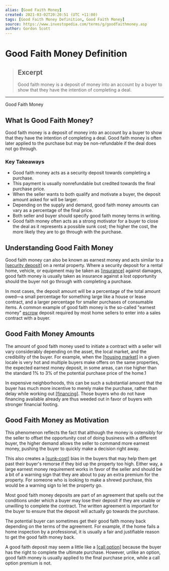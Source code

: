 ```yaml
---
alias: [Good Faith Money]
created: 2021-03-02T20:20:51 (UTC +11:00)
tags: [Good Faith Money Definition, Good Faith Money]
source: https://www.investopedia.com/terms/g/goodfaithmoney.asp
author: Gordon Scott
---
```


# Good Faith Money Definition

> ## Excerpt
> Good faith money is a deposit of money into an account by a buyer to show that they have the intention of completing a deal.

---

Good Faith Money
## What Is Good Faith Money?

Good faith money is a deposit of money into an account by a buyer to show that they have the intention of completing a deal. Good faith money is often later applied to the purchase but may be non-refundable if the deal does not go through.

### Key Takeaways

-   Good faith money acts as a security deposit towards completing a purchase.
-   This payment is usually nonrefundable but credited towards the final purchase price.
-   When the seller wants to both qualify and motivate a buyer, the deposit amount asked for will be larger.
-   Depending on the supply and demand, good faith money amounts can vary as a percentage of the final price.
-   Both seller and buyer should specify good faith money terms in writing.
-   Good faith money often acts as a strong motivator for a buyer to close the deal as it represents a possible sunk cost; the higher the cost, the more likely they are to go through with the purchase.

## Understanding Good Faith Money

Good faith money can also be known as earnest money and acts similar to a [[security deposit]](https://www.investopedia.com/terms/s/security-deposit.asp) on a rental property. Where a security deposit for a rental home, vehicle, or equipment may be taken as [[insurance]](https://www.investopedia.com/terms/i/insurance.asp) against damages, good faith money is usually taken as insurance against a lost opportunity should the buyer not go through with completing a purchase.

In most cases, the deposit amount will be a percentage of the total amount owed—a small percentage for something large like a house or lease contract, and a larger percentage for smaller purchases of consumable items. A common example of good faith money is the so-called "earnest money" [escrow](https://www.investopedia.com/terms/e/escrow.asp) deposit required by most home sellers to enter into a sales contract with a buyer.

## Good Faith Money Amounts

The amount of good faith money used to initiate a contract with a seller will vary considerably depending on the asset, the local market, and the credibility of the buyer. For example, when the [[housing market]](https://www.investopedia.com/ask/answers/040215/how-does-law-supply-and-demand-affect-housing-market.asp) in a given locale is very hot and multiple buyers make offers on the same properties, the expected earnest money deposit, in some areas, can rise higher than the standard 1% to 3% of the potential purchase price of the home.1

In expensive neighborhoods, this can be such a substantial amount that the buyer has much more incentive to merely make the purchase, rather than delay while working out [[financing]](https://www.investopedia.com/terms/m/mortgage.asp). Those buyers who do not have financing available already are thus weeded out in favor of buyers with stronger financial footing.

## Good Faith Money as Motivation

This phenomenon reflects the fact that although the money is ostensibly for the seller to offset the opportunity cost of doing business with a different buyer, the higher demand allows the seller to command more earnest money, pushing the buyer to quickly make a decision right away.

This also creates a [[sunk-cost]](https://www.investopedia.com/terms/s/sunkcost.asp) bias in the buyers that may help them get past their buyer's remorse if they bid up the property too high. Either way, a large earnest money requirement works in favor of the seller and should be a bit of a warning sign that they are about to pay an extra premium for the property. For someone who is looking to make a shrewd purchase, this would be a warning sign to let the property go.

Most good faith money deposits are part of an agreement that spells out the conditions under which a buyer may lose their deposit if they are unable or unwilling to complete the contract. The written agreement is important for the buyer to ensure that the deposit will actually go towards the purchase.

The potential buyer can sometimes get their good faith money back depending on the terms of the agreement. For example, if the home fails a home inspection by a professional, it is usually a fair and justifiable reason to get the good faith money back.

A good faith deposit may seem a little like a [[call option]](https://www.investopedia.com/terms/c/calloption.asp) because the buyer has the right to complete the ultimate purchase. However, unlike an option, good faith money is usually applied to the final purchase price, while a call option premium is not.
